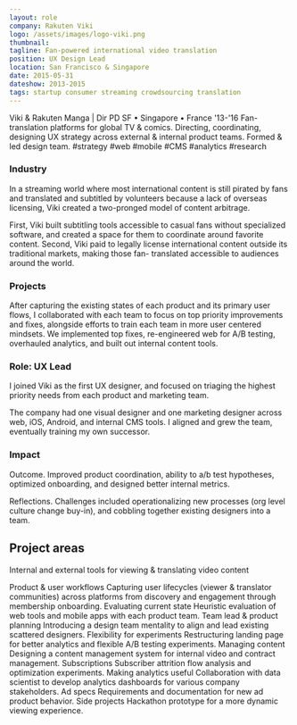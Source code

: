 ```yaml
---
layout: role
company: Rakuten Viki
logo: /assets/images/logo-viki.png 
thumbnail: 
tagline: Fan-powered international video translation
position: UX Design Lead
location: San Francisco & Singapore
date: 2015-05-31
dateshow: 2013-2015
tags: startup consumer streaming crowdsourcing translation
---
```


Viki & Rakuten Manga | Dir PD SF • Singapore • France '13-'16
Fan-translation platforms for global TV & comics. Directing, coordinating, designing UX strategy across external & internal product teams. Formed & led design team. #strategy #web #mobile #CMS #analytics #research

### Industry

In a streaming world where most international content is still pirated by fans and translated and subtitled by volunteers because a lack of overseas licensing, Viki created a two-pronged model of content arbitrage.

First, Viki built subtitling tools accessible to casual fans without specialized software, and created a space for them to coordinate around favorite content. Second, Viki paid to legally license international content outside its traditional markets, making those fan- translated accessible to audiences around the world.

### Projects 

After capturing the existing states of each product and its primary user flows, I collaborated with each team to focus on top priority improvements and fixes, alongside efforts to train each team in more user centered mindsets. We implemented top fixes, re-engineered web for A/B testing, overhauled analytics, and built out internal content tools.

### Role: UX Lead

I joined Viki as the first UX designer, and focused on triaging the
highest priority needs from each product and marketing team.

The company had one visual designer and one marketing designer across web, iOS, Android, and internal CMS tools. I aligned and grew the team, eventually training my own successor.

### Impact

Outcome. Improved product coordination, ability to a/b test hypotheses, optimized onboarding, and designed better internal metrics.

Reflections. Challenges included operationalizing new processes (org level culture change buy-in), and cobbling together existing designers into a team.

## Project areas

Internal and external tools for viewing & translating video content

Product & user workflows
Capturing user lifecycles (viewer & translator communities) across platforms from discovery and engagement through membership onboarding.
Evaluating current state
Heuristic evaluation of web tools and mobile apps with each product team.
Team lead & product planning
Introducing a design team mentality to align and lead existing scattered designers.
Flexibility for experiments
Restructuring landing page for better analytics and flexible A/B testing experiments.
Managing content
Designing a content management system for internal video and contract management.
Subscriptions
Subscriber attrition flow analysis and optimization experiments.
Making analytics useful
Collaboration with data scientist to develop analytics dashboards for various company stakeholders.
Ad specs
Requirements and documentation for new ad product behavior.
Side projects
Hackathon prototype for a more dynamic viewing experience.